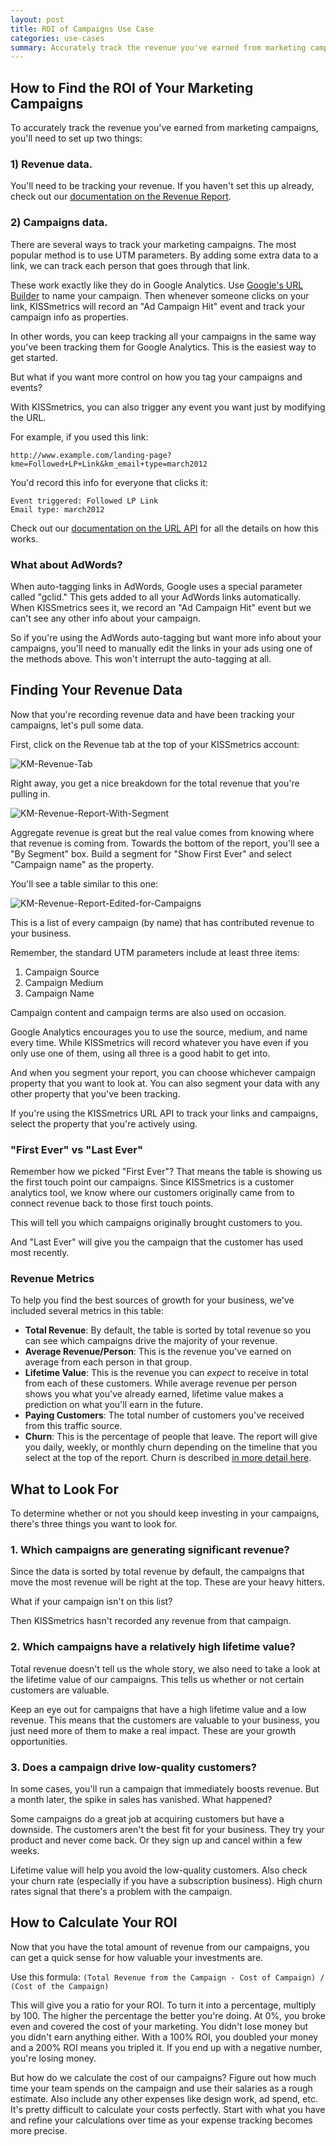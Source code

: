 ```yaml
---
layout: post
title: ROI of Campaigns Use Case
categories: use-cases
summary: Accurately track the revenue you've earned from marketing campaigns.
---
```

## How to Find the ROI of Your Marketing Campaigns

To accurately track the revenue you've earned from marketing campaigns, you'll need to set up two things:

### 1) Revenue data.

You'll need to be tracking your revenue. If you haven't set this up already, check out our [documentation on the Revenue Report][revenue-report].

### 2) Campaigns data.

There are several ways to track your marketing campaigns. The most popular method is to use UTM parameters. By adding some extra data to a link, we can track each person that goes through that link.

These work exactly like they do in Google Analytics. Use [Google's URL Builder][url-builder] to name your campaign. Then whenever someone clicks on your link, KISSmetrics will record an "Ad Campaign Hit" event and track your campaign info as properties.

In other words, you can keep tracking all your campaigns in the same way you've been tracking them for Google Analytics. This is the easiest way to get started.

But what if you want more control on how you tag your campaigns and events?

With KISSmetrics, you can also trigger any event you want just by modifying the URL.

For example, if you used this link:

	http://www.example.com/landing-page?kme=Followed+LP+Link&km_email+type=march2012

You'd record this info for everyone that clicks it:

	Event triggered: Followed LP Link
	Email type: march2012
	
Check out our [documentation on the URL API][url-api] for all the details on how this works.

### What about AdWords?

When auto-tagging links in AdWords, Google uses a special parameter called "gclid." This gets added to all your AdWords links automatically. When KISSmetrics sees it, we record an "Ad Campaign Hit" event but we can't see any other info about your campaign.

So if you're using the AdWords auto-tagging but want more info about your campaigns, you'll need to manually edit the links in your ads using one of the methods above. This won't interrupt the auto-tagging at all.

## Finding Your Revenue Data

Now that you're recording revenue data and have been tracking your campaigns, let's pull some data.

First, click on the Revenue tab at the top of your KISSmetrics account:

![KM-Revenue-Tab][ss1]

Right away, you get a nice breakdown for the total revenue that you're pulling in. 

![KM-Revenue-Report-With-Segment][ss2]

Aggregate revenue is great but the real value comes from knowing where that revenue is coming from. Towards the bottom of the report, you'll see a "By Segment" box. Build a segment for "Show First Ever" and select "Campaign name" as the property.

You'll see a table similar to this one:

![KM-Revenue-Report-Edited-for-Campaigns][ss3]

This is a list of every campaign (by name) that has contributed revenue to your business.

Remember, the standard UTM parameters include at least three items:

1. Campaign Source
2. Campaign Medium
3. Campaign Name

Campaign content and campaign terms are also used on occasion.

Google Analytics encourages you to use the source, medium, and name every time. While KISSmetrics will record whatever you have even if you only use one of them, using all three is a good habit to get into.

And when you segment your report, you can choose whichever campaign property that you want to look at. You can also segment your data with any other property that you've been tracking.

If you're using the KISSmetrics URL API to track your links and campaigns, select the property that you're actively using.


### "First Ever" vs "Last Ever"

Remember how we picked "First Ever"? That means the table is showing us the first touch point our campaigns. Since KISSmetrics is a customer analytics tool, we know where our customers originally came from to connect revenue back to those first touch points.

This will tell you which campaigns originally brought customers to you.

And "Last Ever" will give you the campaign that the customer has used most recently.

### Revenue Metrics

To help you find the best sources of growth for your business, we've included several metrics in this table:

* **Total Revenue**: By default, the table is sorted by total revenue so you can see which campaigns drive the majority of your revenue.
* **Average Revenue/Person**: This is the revenue you've earned on average from each person in that group.
* **Lifetime Value**: This is the revenue you can *expect* to receive in total from each of these customers. While average revenue per person shows you what you've already earned, lifetime value makes a prediction on what you'll earn in the future.
* **Paying Customers**: The total number of customers you've received from this traffic source.
* **Churn**: This is the percentage of people that leave. The report will give you daily, weekly, or monthly churn depending on the timeline that you select at the top of the report. Churn is described [in more detail here][churn].

## What to Look For
To determine whether or not you should keep investing in your campaigns, there's three things you want to look for.

### 1. Which campaigns are generating significant revenue?

Since the data is sorted by total revenue by default, the campaigns that move the most revenue will be right at the top. These are your heavy hitters. 

What if your campaign isn't on this list?

Then KISSmetrics hasn't recorded any revenue from that campaign.

### 2. Which campaigns have a relatively high lifetime value?

Total revenue doesn't tell us the whole story, we also need to take a look at the lifetime value of our campaigns. This tells us whether or not certain customers are valuable.

Keep an eye out for campaigns that have a high lifetime value and a low revenue. This means that the customers are valuable to your business, you just need more of them to make a real impact. These are your growth opportunities.

### 3. Does a campaign drive low-quality customers?

In some cases, you'll run a campaign that immediately boosts revenue. But a month later, the spike in sales has vanished. What happened?

Some campaigns do a great job at acquiring customers but have a downside. The customers aren't the best fit for your business. They try your product and never come back. Or they sign up and cancel within a few weeks.

Lifetime value will help you avoid the low-quality customers. Also check your churn rate (especially if you have a subscription business). High churn rates signal that there's a problem with the campaign.

## How to Calculate Your ROI
Now that you have the total amount of revenue from our campaigns, you can get a quick sense for how valuable your investments are.

Use this formula: `(Total Revenue from the Campaign - Cost of Campaign) / (Cost of the Campaign)`

This will give you a ratio for your ROI. To turn it into a percentage, multiply by 100. The higher the percentage the better you're doing. At 0%, you broke even and covered the cost of your marketing. You didn't lose money but you didn't earn anything either. With a 100% ROI, you doubled your money and a 200% ROI means you tripled it. If you end up with a negative number, you're losing money.

But how do we calculate the cost of our campaigns? Figure out how much time your team spends on the campaign and use their salaries as a rough estimate. Also include any other expenses like design work, ad spend, etc. It's pretty difficult to calculate your costs perfectly. Start with what you have and refine your calculations over time as your expense tracking becomes more precise. 


[revenue-report]: /tools/revenue-report
[url-builder]: http://support.google.com/analytics/bin/answer.py?hl=en&answer=1033867
[url-api]: /apis/url
[churn]: /tools/revenue-report#churn-what-about-customers-who-stop-paying-

[ss1]: https://s3.amazonaws.com/kissmetrics-support-files/assets/use-cases/roi-campaigns/01-KM-Revenue-Tab.png
[ss2]: https://s3.amazonaws.com/kissmetrics-support-files/assets/use-cases/roi-campaigns/02-KM-Revenue-Report-With-Segment.png
[ss3]: https://s3.amazonaws.com/kissmetrics-support-files/assets/use-cases/roi-campaigns/03-KM-Revenue-Report-Edited-for-Campaigns.png
